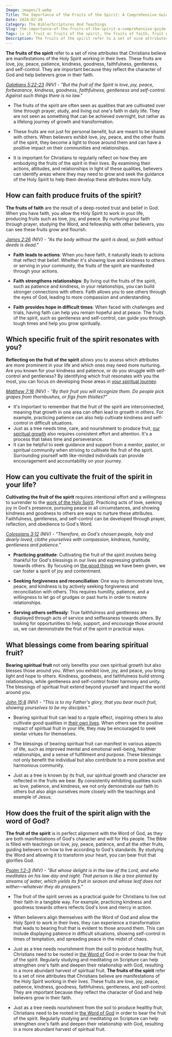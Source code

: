 ```yaml
---
Image: images/3.webp
Title: The Importance of the Fruits of the Spirit: A Comprehensive Guide for Christian Readers
Date: 2024-02-28
Category: The Bible/Scriptures And Teachings
Slug: the-importance-of-the-fruits-of-the-spirit-a-comprehensive-guide-for-christian-readers
Tags: is it fruit or fruits of the spirit, the fruits of faith, fruit or fruits of the spirit, fruit of the word, blessing of spiritual fruit, why is the fruit of the spirit important, fruit of the spirit background, which fruit of the spirit are you, the bible, scriptures and teachings
Description: The fruits of the spirit refer to a set of nine attributes that Christians believe are manifestations of the Holy Spirit working in their lives These fruits are love joy peace patience kindness goodness faithfulness gentleness and selfcontrol They are important because they reflect the character of God and help
---
```


**The fruits of the spirit** refer to a set of nine attributes that Christians believe are manifestations of the Holy Spirit working in their lives. These fruits are love, joy, peace, patience, kindness, goodness, faithfulness, gentleness, and self-control. They are important because they reflect the character of God and help believers grow in their faith.

*[Galatians 5:22-23](https://www.bibleref.com/Galatians/5/Galatians-5-22.html) (NIV) - "But the fruit of the Spirit is love, joy, peace, forbearance, kindness, goodness, faithfulness, gentleness and self-control. Against such things there is no law."*

- The fruits of the spirit are often seen as qualities that are cultivated over time through prayer, study, and living out one's faith in daily life. They are not seen as something that can be achieved overnight, but rather as a lifelong journey of growth and transformation.

- These fruits are not just for personal benefit, but are meant to be shared with others. When believers exhibit love, joy, peace, and the other fruits of the spirit, they become a light to those around them and can have a positive impact on their communities and relationships.

- It is important for Christians to regularly reflect on how they are embodying the fruits of the spirit in their lives. By examining their actions, attitudes, and relationships in light of these qualities, believers can identify areas where they may need to grow and seek the guidance of the Holy Spirit to help them develop these attributes more fully.

## How can faith produce fruits of the spirit?

**The fruits of faith** are the result of a deep-rooted trust and belief in God. When you have faith, you allow the Holy Spirit to work in your life, producing fruits such as love, joy, and peace. By nurturing your faith through prayer, studying the Word, and fellowship with other believers, you can see these fruits grow and flourish.

*[James 2:26](https://www.bibleref.com/James/2/James-2-26.html) (NIV) - "As the body without the spirit is dead, so faith without deeds is dead."*

- **Faith leads to actions**: When you have faith, it naturally leads to actions that reflect that belief. Whether it's showing love and kindness to others or serving in your community, the fruits of the spirit are manifested through your actions.

- **Faith strengthens relationships**: By living out the fruits of the spirit, such as patience and kindness, in your relationships, you can build stronger connections with others. Faith allows you to see others through the eyes of God, leading to more compassion and understanding.

- **Faith provides hope in difficult times**: When faced with challenges and trials, having faith can help you remain hopeful and at peace. The fruits of the spirit, such as gentleness and self-control, can guide you through tough times and help you grow spiritually.

## Which specific fruit of the spirit resonates with you?

**Reflecting on the fruit of the spirit** allows you to assess which attributes are more prominent in your life and which ones may need more nurturing. Are you known for your kindness and patience, or do you struggle with self-control and gentleness? By identifying which fruit resonates with you the most, you can focus on developing those areas in [your spiritual journey](/7-essential-steps-to-grow-your-faith-stronger).

*[Matthew 7:16](https://www.bibleref.com/Matthew/7/Matthew-7-16.html) (NIV) - "By their fruit you will recognize them. Do people pick grapes from thornbushes, or figs from thistles?"*

- It's important to remember that the fruit of the spirit are interconnected, meaning that growth in one area can often lead to growth in others. For example, practicing patience can also help cultivate kindness and self-control in difficult situations.
- Just as a tree needs time, care, and nourishment to produce fruit, [our spiritual growth](/prayer-to-the-holy-spirit-for-healing) also requires consistent effort and attention. It's a process that takes time and perseverance.
- It can be helpful to seek guidance and support from a mentor, pastor, or spiritual community when striving to cultivate the fruit of the spirit. Surrounding yourself with like-minded individuals can provide encouragement and accountability on your journey.

## How can you cultivate the fruit of the spirit in your life?

**Cultivating the fruit of the spirit** requires intentional effort and a willingness to surrender to the [work of the Holy Spirit](/the-origin-of-the-holy-spirit-in-scripture-a-comprehensive-guide). Practicing acts of love, seeking joy in God's presence, pursuing peace in all circumstances, and showing kindness and goodness to others are ways to nurture these attributes. Faithfulness, gentleness, and self-control can be developed through prayer, reflection, and obedience to God's Word.

*[Colossians 3:12](https://www.bibleref.com/Colossians/3/Colossians-3-12.html) (NIV) - "Therefore, as God's chosen people, holy and dearly loved, clothe yourselves with compassion, kindness, humility, gentleness and patience."*

- **Practicing gratitude**: Cultivating the fruit of the spirit involves being thankful for God's blessings in our lives and expressing gratitude towards others. By focusing on [the good things](/5-powerful-prayers-for-overcoming-feelings-of-overwhelm) we have been given, we can foster a spirit of joy and contentment.

- **Seeking forgiveness and reconciliation**: One way to demonstrate love, peace, and kindness is by actively seeking forgiveness and reconciliation with others. This requires humility, patience, and a willingness to let go of grudges or past hurts in order to restore relationships.

- **Serving others selflessly**: True faithfulness and gentleness are displayed through acts of service and selflessness towards others. By looking for opportunities to help, support, and encourage those around us, we can demonstrate the fruit of the spirit in practical ways.

## What blessings come from bearing spiritual fruit?

**Bearing spiritual fruit** not only benefits your own spiritual growth but also blesses those around you. When you exhibit love, joy, and peace, you bring light and hope to others. Kindness, goodness, and faithfulness build strong relationships, while gentleness and self-control foster harmony and unity. The blessings of spiritual fruit extend beyond yourself and impact the world around you.

*[John 15:8](https://www.bibleref.com/John/15/John-15-8.html) (NIV) - "This is to my Father's glory, that you bear much fruit, showing yourselves to be my disciples."*

- Bearing spiritual fruit can lead to a ripple effect, inspiring others to also cultivate good qualities in [their own lives](/uncovering-the-divine-journey-of-jesus-exploring-the-life-of-christ). When others see the positive impact of spiritual fruit in your life, they may be encouraged to seek similar virtues for themselves.

- The blessings of bearing spiritual fruit can manifest in various aspects of life, such as improved mental and emotional well-being, healthier relationships, and a sense of fulfillment and purpose. These blessings not only benefit the individual but also contribute to a more positive and harmonious community.

- Just as a tree is known by its fruit, our spiritual growth and character are reflected in the fruits we bear. By consistently exhibiting qualities such as love, patience, and kindness, we not only demonstrate our faith to others but also align ourselves more closely with the teachings and example of Jesus.

## How does the fruit of the spirit align with the word of God?

**The fruit of the spirit** is in perfect alignment with the Word of God, as they are both manifestations of God's character and will for His people. The Bible is filled with teachings on love, joy, peace, patience, and all the other fruits, guiding believers on how to live according to God's standards. By studying the Word and allowing it to transform your heart, you can bear fruit that glorifies God.

*[Psalm 1:2-3](https://www.bibleref.com/Psalm/1/Psalm-1-2.html) (NIV) - "But whose delight is in the law of the Lord, and who meditates on his law day and night. That person is like a tree planted by streams of water, which yields its fruit in season and whose leaf does not wither—whatever they do prospers."*

- The fruit of the spirit serves as a practical guide for Christians to live out their faith in a tangible way. For example, practicing kindness and goodness towards others reflects God's love and mercy in action.

- When believers align themselves with the Word of God and allow the Holy Spirit to work in their lives, they can experience a transformation that leads to bearing fruit that is evident to those around them. This can include displaying patience in difficult situations, showing self-control in times of temptation, and spreading peace in the midst of chaos.

- Just as a tree needs nourishment from the soil to produce healthy fruit, Christians need to be rooted in [the Word of](/top-50-spiritual-weapons-for-warfare-a-biblical-guide-for-christian-warriors) God in order to bear the fruit of the spirit. Regularly studying and meditating on Scripture can help strengthen one's faith and deepen their relationship with God, resulting in a more abundant harvest of spiritual fruit.
**The fruits of the spirit** refer to a set of nine attributes that Christians believe are manifestations of the Holy Spirit working in their lives. These fruits are love, joy, peace, patience, kindness, goodness, faithfulness, gentleness, and self-control. They are important because they reflect the character of God and help believers grow in their faith.

- Just as a tree needs nourishment from the soil to produce healthy fruit, Christians need to be rooted in [the Word of God](/top-50-spiritual-weapons-for-warfare-a-biblical-guide-for-christian-warriors) in order to bear the fruit of the spirit. Regularly studying and meditating on Scripture can help strengthen one's faith and deepen their relationship with God, resulting in a more abundant harvest of spiritual fruit.